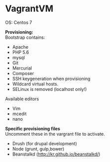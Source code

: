 # VagrantVM

OS: Centos 7

<b>Provisioning:</b>
<br>
Bootstrap contains:
<br>
- Apache
- PHP 5.6
- mysql
- Git
- Mercurial
- Composer
- SSH keygeneration when provisioning
- Wildcard virtual hosts.
- SELinux is removed (localhost only!)

Available editors
<br>
- Vim
- mcedit
- nano

<b>Specific provisioning files</b>
<br>
Uncomment these in the vargrant file to activate.<br>

- Drush (for drupal development)
- Node (grunt, gulp,bower)
- Beanstalkd (http://kr.github.io/beanstalkd/)
